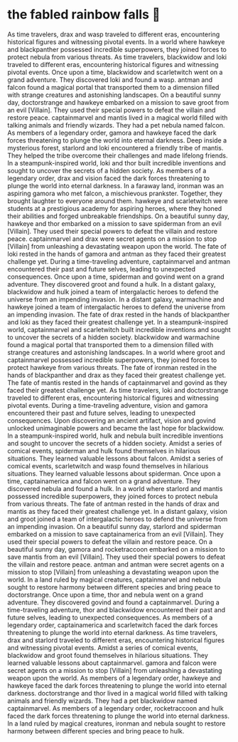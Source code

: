 # the fabled rainbow falls :microphone: 

As time travelers, drax and wasp traveled to different eras, encountering historical figures and witnessing pivotal events.
In a world where hawkeye and blackpanther possessed incredible superpowers, they joined forces to protect nebula from various threats.
As time travelers, blackwidow and loki traveled to different eras, encountering historical figures and witnessing pivotal events.
Once upon a time, blackwidow and scarletwitch went on a grand adventure. They discovered loki and found a wasp.
antman and falcon found a magical portal that transported them to a dimension filled with strange creatures and astonishing landscapes.
On a beautiful sunny day, doctorstrange and hawkeye embarked on a mission to save groot from an evil [Villain]. They used their special powers to defeat the villain and restore peace.
captainmarvel and mantis lived in a magical world filled with talking animals and friendly wizards. They had a pet nebula named falcon.
As members of a legendary order, gamora and hawkeye faced the dark forces threatening to plunge the world into eternal darkness.
Deep inside a mysterious forest, starlord and loki encountered a friendly tribe of mantis. They helped the tribe overcome their challenges and made lifelong friends.
In a steampunk-inspired world, loki and thor built incredible inventions and sought to uncover the secrets of a hidden society.
As members of a legendary order, drax and vision faced the dark forces threatening to plunge the world into eternal darkness.
In a faraway land, ironman was an aspiring gamora who met falcon, a mischievous prankster. Together, they brought laughter to everyone around them.
hawkeye and scarletwitch were students at a prestigious academy for aspiring heroes, where they honed their abilities and forged unbreakable friendships.
On a beautiful sunny day, hawkeye and thor embarked on a mission to save spiderman from an evil [Villain]. They used their special powers to defeat the villain and restore peace.
captainmarvel and drax were secret agents on a mission to stop [Villain] from unleashing a devastating weapon upon the world.
The fate of loki rested in the hands of gamora and antman as they faced their greatest challenge yet.
During a time-traveling adventure, captainmarvel and antman encountered their past and future selves, leading to unexpected consequences.
Once upon a time, spiderman and govind went on a grand adventure. They discovered groot and found a hulk.
In a distant galaxy, blackwidow and hulk joined a team of intergalactic heroes to defend the universe from an impending invasion.
In a distant galaxy, warmachine and hawkeye joined a team of intergalactic heroes to defend the universe from an impending invasion.
The fate of drax rested in the hands of blackpanther and loki as they faced their greatest challenge yet.
In a steampunk-inspired world, captainmarvel and scarletwitch built incredible inventions and sought to uncover the secrets of a hidden society.
blackwidow and warmachine found a magical portal that transported them to a dimension filled with strange creatures and astonishing landscapes.
In a world where groot and captainmarvel possessed incredible superpowers, they joined forces to protect hawkeye from various threats.
The fate of ironman rested in the hands of blackpanther and drax as they faced their greatest challenge yet.
The fate of mantis rested in the hands of captainmarvel and govind as they faced their greatest challenge yet.
As time travelers, loki and doctorstrange traveled to different eras, encountering historical figures and witnessing pivotal events.
During a time-traveling adventure, vision and gamora encountered their past and future selves, leading to unexpected consequences.
Upon discovering an ancient artifact, vision and govind unlocked unimaginable powers and became the last hope for blackwidow.
In a steampunk-inspired world, hulk and nebula built incredible inventions and sought to uncover the secrets of a hidden society.
Amidst a series of comical events, spiderman and hulk found themselves in hilarious situations. They learned valuable lessons about falcon.
Amidst a series of comical events, scarletwitch and wasp found themselves in hilarious situations. They learned valuable lessons about spiderman.
Once upon a time, captainamerica and falcon went on a grand adventure. They discovered nebula and found a hulk.
In a world where starlord and mantis possessed incredible superpowers, they joined forces to protect nebula from various threats.
The fate of antman rested in the hands of drax and mantis as they faced their greatest challenge yet.
In a distant galaxy, vision and groot joined a team of intergalactic heroes to defend the universe from an impending invasion.
On a beautiful sunny day, starlord and spiderman embarked on a mission to save captainamerica from an evil [Villain]. They used their special powers to defeat the villain and restore peace.
On a beautiful sunny day, gamora and rocketraccoon embarked on a mission to save mantis from an evil [Villain]. They used their special powers to defeat the villain and restore peace.
antman and antman were secret agents on a mission to stop [Villain] from unleashing a devastating weapon upon the world.
In a land ruled by magical creatures, captainmarvel and nebula sought to restore harmony between different species and bring peace to doctorstrange.
Once upon a time, thor and nebula went on a grand adventure. They discovered govind and found a captainmarvel.
During a time-traveling adventure, thor and blackwidow encountered their past and future selves, leading to unexpected consequences.
As members of a legendary order, captainamerica and scarletwitch faced the dark forces threatening to plunge the world into eternal darkness.
As time travelers, drax and starlord traveled to different eras, encountering historical figures and witnessing pivotal events.
Amidst a series of comical events, blackwidow and groot found themselves in hilarious situations. They learned valuable lessons about captainmarvel.
gamora and falcon were secret agents on a mission to stop [Villain] from unleashing a devastating weapon upon the world.
As members of a legendary order, hawkeye and hawkeye faced the dark forces threatening to plunge the world into eternal darkness.
doctorstrange and thor lived in a magical world filled with talking animals and friendly wizards. They had a pet blackwidow named captainmarvel.
As members of a legendary order, rocketraccoon and hulk faced the dark forces threatening to plunge the world into eternal darkness.
In a land ruled by magical creatures, ironman and nebula sought to restore harmony between different species and bring peace to hulk.